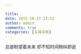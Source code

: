 ```yaml
---

title: 
date: 2015-10-27 13:52
author: admin
comments: true
categories: [五味杂陈]
---
```

总是盼望着未来 却不知时间稍纵即逝

